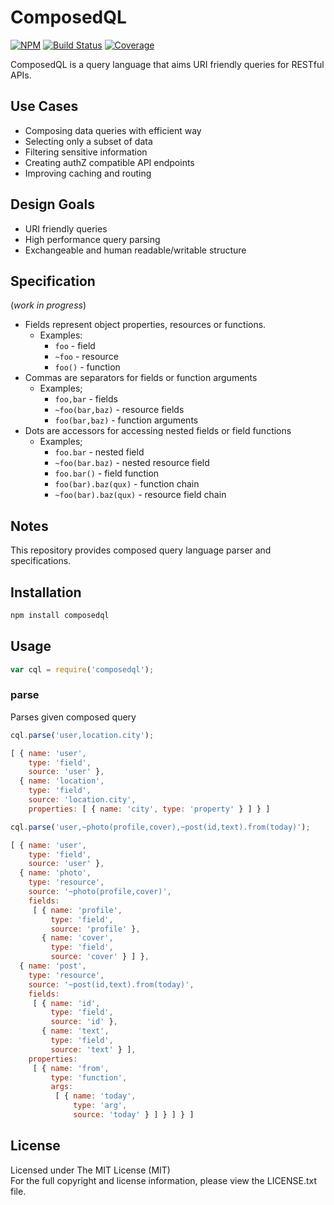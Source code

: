 # ComposedQL

[![NPM][npm-image]][npm-url] [![Build Status][travis-image]][travis-url] [![Coverage][coverage-image]][coverage-url]

ComposedQL is a query language that aims URI friendly queries for RESTful APIs.

## Use Cases

- Composing data queries with efficient way
- Selecting only a subset of data
- Filtering sensitive information
- Creating authZ compatible API endpoints
- Improving caching and routing

## Design Goals

- URI friendly queries
- High performance query parsing
- Exchangeable and human readable/writable structure

## Specification

(*work in progress*)

- Fields represent object properties, resources or functions.
  - Examples:
    - `foo` - field
    - `~foo` - resource
    - `foo()` - function
- Commas are separators for fields or function arguments
  - Examples;
    - `foo,bar` - fields
    - `~foo(bar,baz)` - resource fields
    - `foo(bar,baz)` - function arguments
- Dots are accessors for accessing nested fields or field functions
  - Examples;
    - `foo.bar` - nested field
    - `~foo(bar.baz)` - nested resource field
    - `foo.bar()` - field function
    - `foo(bar).baz(qux)` - function chain
    - `~foo(bar).baz(qux)` - resource field chain

## Notes

This repository provides composed query language parser and specifications.

## Installation

```bash
npm install composedql
```

## Usage

```javascript
var cql = require('composedql');
```

### parse

Parses given composed query

```javascript
cql.parse('user,location.city');
```
```javascript
[ { name: 'user',
    type: 'field',
    source: 'user' },
  { name: 'location',
    type: 'field',
    source: 'location.city',
    properties: [ { name: 'city', type: 'property' } ] } ]
```

```javascript
cql.parse('user,~photo(profile,cover),~post(id,text).from(today)');
```
```javascript
[ { name: 'user',
    type: 'field',
    source: 'user' },
  { name: 'photo',
    type: 'resource',
    source: '~photo(profile,cover)',
    fields:
     [ { name: 'profile',
         type: 'field',
         source: 'profile' },
       { name: 'cover',
         type: 'field',
         source: 'cover' } ] },
  { name: 'post',
    type: 'resource',
    source: '~post(id,text).from(today)',
    fields:
     [ { name: 'id',
         type: 'field',
         source: 'id' },
       { name: 'text',
         type: 'field',
         source: 'text' } ],
    properties:
     [ { name: 'from',
         type: 'function',
         args:
          [ { name: 'today',
              type: 'arg',
              source: 'today' } ] } ] } ]
```

## License

Licensed under The MIT License (MIT)  
For the full copyright and license information, please view the LICENSE.txt file.

[npm-url]: http://npmjs.org/package/composedql
[npm-image]: https://badge.fury.io/js/composedql.svg

[travis-url]: https://travis-ci.org/devfacet/composedql
[travis-image]: https://travis-ci.org/devfacet/composedql.svg?branch=master

[coverage-url]: https://coveralls.io/github/devfacet/composedql?branch=master
[coverage-image]: https://coveralls.io/repos/devfacet/composedql/badge.svg?branch=master&service=github
